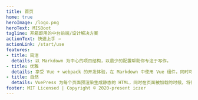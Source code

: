 ```yaml
---
title: 首页
home: true
heroImage: /logo.png
heroText: MISBoot
tagline: 开箱即用的中台前端/设计解决方案
actionText: 快速上手 →
actionLink: /start/use
features:
- title: 简洁
  details: 以 Markdown 为中心的项目结构，以最少的配置帮助你专注于写作。
- title: 优雅
  details: 享受 Vue + webpack 的开发体验，在 Markdown 中使用 Vue 组件，同时可以使用 Vue 来开发自定义主题。
- title: 自然
  details: VuePress 为每个页面预渲染生成静态的 HTML，同时在页面被加载的时候，将作为 SPA 运行。
footer: MIT Licensed | Copyright © 2020-present iczer
---
```

